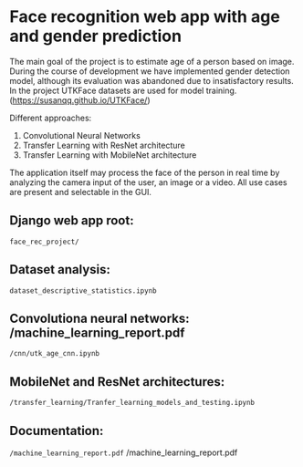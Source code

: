 # Face recognition web app with age and gender prediction

The main goal of the project is to estimate age of a person based on image. During the course of development we have implemented gender detection model, although its 
evaluation was abandoned due to insatisfactory results.
In the project UTKFace datasets are used for model training. (https://susanqq.github.io/UTKFace/)


Different approaches:
1. Convolutional Neural Networks
2. Transfer Learning with ResNet architecture
3. Transfer Learning with MobileNet architecture

The application itself may process the face of the person in real time by analyzing the camera input of the user, an image or a video. All use cases are present and selectable in the GUI.

## Django web app root:
`face_rec_project/`

## Dataset analysis:
`dataset_descriptive_statistics.ipynb`

## Convolutiona neural networks: /machine_learning_report.pdf
`/cnn/utk_age_cnn.ipynb`

## MobileNet and ResNet architectures: 
`/transfer_learning/Tranfer_learning_models_and_testing.ipynb`

## Documentation:
`/machine_learning_report.pdf`
/machine_learning_report.pdf
